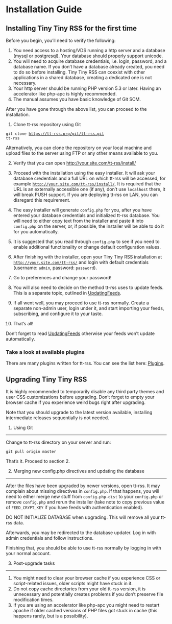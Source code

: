 Installation Guide
==================

Installing Tiny Tiny RSS for the first time
-------------------------------------------

Before you begin, you’ll need to verify the following:

1. You need access to a hosting/VDS running a http server and a database
(mysql or postgresql). Your database should properly support unicode.
2. You will need to acquire database credentials, i.e. login, password,
and a database name. If you don’t have a database already created, you
need to do so before installing. Tiny Tiny RSS can coexist with other
applications in a shared database, creating a dedicated one is not
necessary.
3. Your http server should be running PHP version 5.3 or later. Having
an accelerator like php-apc is highly recommended.
4. The manual assumes you have basic knowledge of Git SCM.

After you have gone through the above list, you can proceed to the
installation.

1. Clone tt-rss repository using Git

<code>git clone https://tt-rss.org/git/tt-rss.git tt-rss</code>

Alternatively, you can clone the repository on your local machine and
upload files to the server using FTP or any other means available to
you.

2. Verify that you can open http://your.site.com/tt-rss/install/

3. Proceed with the installation using the easy installer. It will ask
your database credentials and a full URL on which tt-rss will be
accessed, for example <code>http://your.site.com/tt-rss/install/</code>.
It is required that the URL is an externally accessible one (if any),
don’t use <code>localhost</code> there, it will break PUSH support. If
you are deploying tt-rss on LAN, you can disregard this requirement.

4. The easy installer will generate <code>config.php</code> for you,
after you have entered your database credentials and initialized tt-rss
database. You will need to either copy text from the installer and paste
it into <code>config.php</code> on the server, or, if possible, the
installer will be able to do it for you automatically.

5. It is suggested that you read through <code>config.php</code> to see
if you need to enable additional functionality or change default
configuration values.

5. After finishing with the installer, open your Tiny Tiny RSS
installation at <code>http://your.site.com/tt-rss/</code> and login with
default credentials (username: <code>admin</code>, password:
<code>password</code>).

6. Go to preferences and change your password!

7. You will also need to decide on the method tt-rss uses to update
feeds. This is a separate topic, outlined in [UpdatingFeeds](UpdatingFeeds).

7. If all went well, you may proceed to use tt-rss normally. Create a
separate non-admin user, login under it, and start importing your feeds,
subscribing, and configure it to your taste.

8. That’s all!

Don’t forget to read [UpdatingFeeds](UpdatingFeeds) otherwise your feeds won’t update
automatically.

### Take a look at available plugins

There are many plugins written for tt-rss. You can see the list here: [Plugins](Plugins).

Upgrading Tiny Tiny RSS
-----------------------

It is highly recommended to temporarily disable any third party themes
and user CSS customizations before upgrading. Don’t forget to empty your
browser cache if you experience weird bugs right after upgrading.

Note that you should upgrade to the latest version available, installing
intermediate releases sequentially is not needed.

1. Using Git
------------

Change to tt-rss directory on your server and run:

<code>git pull origin master</code>

That’s it. Proceed to section 2.

2. Merging new config.php directives and updating the database
--------------------------------------------------------------

After the files have been upgraded by newer versions, open tt-rss. It
may complain about missing directives in <code>config.php</code>. If
that happens, you will need to either merge new stuff from
<code>config.php-dist</code> to your <code>config.php</code> or remove
<code>config.php</code> and rerun the installer (take note to copy
previous value of <code>FEED\_CRYPT\_KEY</code> if you have feeds with
authentication enabled).

DO NOT INITIALIZE DATABASE when upgrading. This will remove all your
tt-rss data.

Afterwards, you may be redirected to the database updater. Log in with
admin credentials and follow instructions.

Finishing that, you should be able to use tt-rss normally by logging in
with your normal account.

3. Post-upgrade tasks
---------------------

1. You might need to clear your browser cache if you experience CSS or
script-related issues, older scripts might have stuck in it.
2. Do not copy cache directories from your old tt-rss version, it is
unnecessary and potentially creates problems if you don’t preserve file
modification times.
3. If you are using an accelerator like php-apc you might need to
restart apache if older cached versions of PHP files got stuck in cache
(this happens rarely, but is a possibility).

